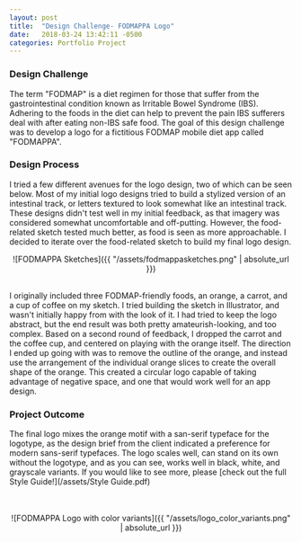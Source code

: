```yaml
---
layout: post
title:  "Design Challenge- FODMAPPA Logo"
date:   2018-03-24 13:42:11 -0500
categories: Portfolio Project
---
```



### Design Challenge

The term "FODMAP" is a diet regimen for those that suffer from the gastrointestinal condition known as Irritable Bowel Syndrome (IBS).  Adhering to the foods in the diet can help to prevent the pain IBS sufferers deal with after eating non-IBS safe food.  The goal of this design challenge was to develop a logo for a fictitious FODMAP mobile diet app called "FODMAPPA".

### Design Process
I tried a few different avenues for the logo design, two of which can be seen below.  Most of my initial logo designs tried to build a stylized version of an intestinal track, or letters textured to look somewhat like an intestinal track.  These designs didn't test well in my initial feedback, as that imagery was considered somewhat uncomfortable and off-putting.  However, the food-related sketch tested much better, as food is seen as more approachable.  I decided to iterate over the food-related sketch to build my final logo design.

<div style="text-align:center" markdown="1">
![FODMAPPA Sketches]({{ "/assets/fodmappasketches.png" | absolute_url }})
</div>
<br>

I originally included three FODMAP-friendly foods, an orange, a carrot, and a cup of coffee on my sketch.  I tried building the sketch in Illustrator, and wasn't initially happy from with the look of it.  I had tried to keep the logo abstract, but the end result was both pretty amateurish-looking, and too complex.  Based on a second round of feedback, I dropped the carrot and the coffee cup, and centered on playing with the orange itself.  The direction I ended up going with was to remove the outline of the orange, and instead use the arrangement of the individual orange slices to create the overall shape of the orange.  This created a circular logo capable of taking advantage of negative space, and one that would work well for an app design.


### Project Outcome

The final logo mixes the orange motif with a san-serif typeface for the logotype, as the design brief from the client indicated a preference for modern sans-serif typefaces.  The logo scales well, can stand on its own without the logotype, and as you can see, works well in black, white, and grayscale variants.  If you would like to see more, please [check out the full Style Guide!](/assets/Style Guide.pdf)


<br>
<br>

<div style="text-align:center" markdown="1">
![FODMAPPA Logo with color variants]({{ "/assets/logo_color_variants.png" | absolute_url }})
</div>
<br>

<br>
